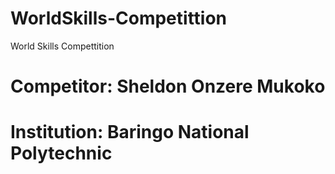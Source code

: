 # WorldSkills-Competittion
World Skills Compettition
# Competitor: Sheldon Onzere Mukoko
# Institution: Baringo National Polytechnic
